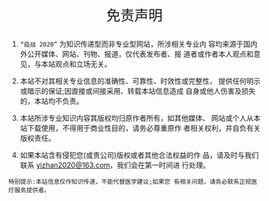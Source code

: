 <p style="text-align: center;font-size: 28px;">免责声明</p>

1. `“疫战 2020”` 为知识传递型而非专业型网站，所涉相关专业内 容均来源于国内外公开媒体、网站、刊物、报道，仅代表发布者、报 道者或作者本人观点和意见，与本站观点和立场无关。

2. 本站不对其相关专业信息的准确性、可靠性、时效性或完整性， 提供任何明示或暗示的保证;因直接或间接采用、转载本站信息造成 自身或他人伤害及损失的，本站均不负责。

3. 本站所涉专业知识内容其版权均归原作者所有，如其他媒体、 网站或个人从本站下载使用，不得用于商业性目的，请务必尊重原作 者相关权利，并自负有关版权责任。

4. 如果本站含有侵犯您(或贵公司)版权或者其他合法权益的作 品，请及时与我们联系 yizhan2020@163.com，我们会在第一时间进 行处理。

`特别提示:本站信息仅作知识传递，不能代替医学建议;如果您 有相关问题，请务必联系正规医疗服务提供者。`